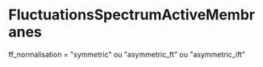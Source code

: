# FluctuationsSpectrumActiveMembranes

ff_normalisation = "symmetric" ou "asymmetric_ft" ou "asymmetric_ift"